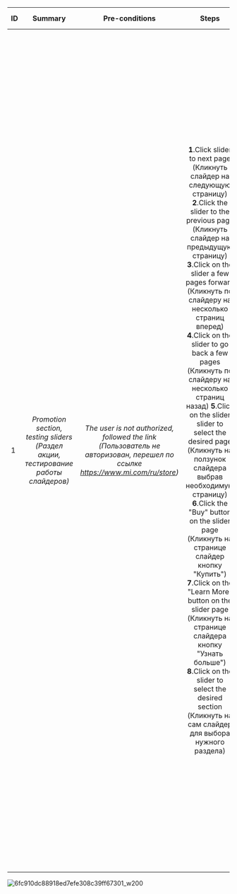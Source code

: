 ID | Summary | Pre-conditions | Steps | Expected results
:--|:-------:|:--------------:|:-----:|-----------------:
1 | *Promotion section, testing sliders  (Раздел акции, тестирование работы слайдеров)* | *The user is not authorized, followed the link (Пользователь не авторизован,  перешел по ссылке https://www.mi.com/ru/store)* | **1**.Click slider to next page (Кликнуть слайдер на следующую страницу) **2**.Click the slider to the previous page (Кликнуть слайдер на предыдущую страницу) **3**.Click on the slider a few pages forward (Кликнуть  по слайдеру на несколько страниц вперед) **4**.Click on the slider to go back a few pages (Кликнуть  по слайдеру на несколько страниц назад) **5**.Click on the slider slider to select the desired page (Кликнуть на ползунок слайдера выбрав необходимую страницу) **6**.Click the "Buy" button on the slider page (Кликнуть на странице слайдер кнопку "Купить") **7**.Click on the "Learn More" button on the slider page (Кликнуть на странице слайдера кнопку "Узнать больше") **8**.Click on the slider to select the desired section (Кликнуть на сам слайдер для выбора нужного раздела) | **1**.Display information of the next slider page (Отображение информации следующей страницы слайдера) **2**.Display information of the previous slider page (Отображение информации предыдущей страницы слайдера) **3**.Display information of the desired page according to the number of clicks (Отображение информации нужной страницы согласно количеству кликов) 4.Display information of the desired page according to the number of clicks (Отображение информации нужной страницы согласно количеству кликов) 5.Display information according to the slider page order selected on the slider (Отображение информации согласно выбранному на ползунке порядка страницы слайдера) 6.Go to the product card page according to the selected product on the slider (Переход на страницу карточки товара согласно выбранному товару на слайдере) 7.Jump to the page according to the selected slider (Переход на страницу согласно выбранному слайдеру) 8.Jump to the page according to the selected slider (Переход на страницу согласно выбранному слайдеру) 



  
![6fc910dc88918ed7efe308c39ff67301_w200](https://github.com/VladislavBroPiton/Test-Case/assets/132227845/a93806b5-4d2c-471a-8058-1424a8a33575)
